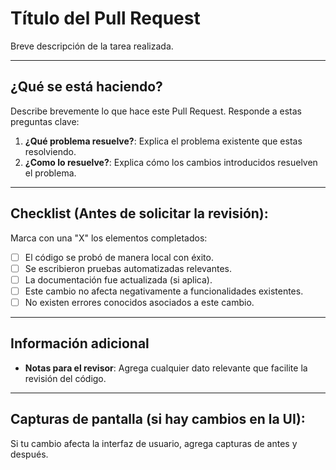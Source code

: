 # Título del Pull Request
Breve descripción de la tarea realizada.

---

## ¿Qué se está haciendo?
Describe brevemente lo que hace este Pull Request. Responde a estas preguntas clave:
1. **¿Qué problema resuelve?**: Explica el problema existente que estas resolviendo.
2. **¿Como lo resuelve?**: Explica cómo los cambios introducidos resuelven el problema.

---

## Checklist (Antes de solicitar la revisión):
Marca con una "X" los elementos completados:
- [ ] El código se probó de manera local con éxito.
- [ ] Se escribieron pruebas automatizadas relevantes.
- [ ] La documentación fue actualizada (si aplica).
- [ ] Este cambio no afecta negativamente a funcionalidades existentes.
- [ ] No existen errores conocidos asociados a este cambio.

---

## Información adicional
- **Notas para el revisor**: Agrega cualquier dato relevante que facilite la revisión del código.

---

## Capturas de pantalla (si hay cambios en la UI):
Si tu cambio afecta la interfaz de usuario, agrega capturas de antes y después.
